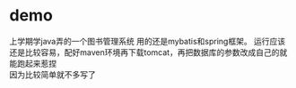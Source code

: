 # demo
上学期学java弄的一个图书管理系统
用的还是mybatis和spring框架。
运行应该还是比较容易，配好maven环境再下载tomcat，再把数据库的参数改成自己的就能跑起来惹捏<br>
因为比较简单就不多写了

